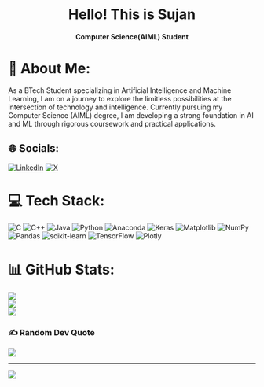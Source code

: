 <h1 align="center">Hello! This is Sujan</h1>
<h4 align="center">Computer Science(AIML) Student</h4>

# 💫 About Me:
As a BTech Student specializing in Artificial Intelligence and Machine Learning, I am on a journey to explore the limitless possibilities at the intersection of technology and intelligence. Currently pursuing my Computer Science (AIML) degree, I am developing a strong foundation in AI and ML through rigorous coursework and practical applications.


## 🌐 Socials:
[![LinkedIn](https://img.shields.io/badge/LinkedIn-%230077B5.svg?logo=linkedin&logoColor=white)](https://linkedin.com/in/asujan23) [![X](https://img.shields.io/badge/X-black.svg?logo=X&logoColor=white)](https://x.com/ASujan23) 

# 💻 Tech Stack:
![C](https://img.shields.io/badge/c-%2300599C.svg?style=for-the-badge&logo=c&logoColor=white) ![C++](https://img.shields.io/badge/c++-%2300599C.svg?style=for-the-badge&logo=c%2B%2B&logoColor=white) ![Java](https://img.shields.io/badge/java-%23ED8B00.svg?style=for-the-badge&logo=openjdk&logoColor=white) ![Python](https://img.shields.io/badge/python-3670A0?style=for-the-badge&logo=python&logoColor=ffdd54) ![Anaconda](https://img.shields.io/badge/Anaconda-%2344A833.svg?style=for-the-badge&logo=anaconda&logoColor=white) ![Keras](https://img.shields.io/badge/Keras-%23D00000.svg?style=for-the-badge&logo=Keras&logoColor=white) ![Matplotlib](https://img.shields.io/badge/Matplotlib-%23ffffff.svg?style=for-the-badge&logo=Matplotlib&logoColor=black) ![NumPy](https://img.shields.io/badge/numpy-%23013243.svg?style=for-the-badge&logo=numpy&logoColor=white) ![Pandas](https://img.shields.io/badge/pandas-%23150458.svg?style=for-the-badge&logo=pandas&logoColor=white) ![scikit-learn](https://img.shields.io/badge/scikit--learn-%23F7931E.svg?style=for-the-badge&logo=scikit-learn&logoColor=white) ![TensorFlow](https://img.shields.io/badge/TensorFlow-%23FF6F00.svg?style=for-the-badge&logo=TensorFlow&logoColor=white) ![Plotly](https://img.shields.io/badge/Plotly-%233F4F75.svg?style=for-the-badge&logo=plotly&logoColor=white)
# 📊 GitHub Stats:
![](https://github-readme-stats.vercel.app/api?username=ASujan23&theme=neon&hide_border=true&include_all_commits=false&count_private=false)<br/>
![](https://github-readme-streak-stats.herokuapp.com/?user=ASujan23&theme=neon&hide_border=true)<br/>
![](https://github-readme-stats.vercel.app/api/top-langs/?username=ASujan23&theme=neon&hide_border=true&include_all_commits=false&count_private=false&layout=compact)

### ✍️ Random Dev Quote
![](https://quotes-github-readme.vercel.app/api?type=horizontal&theme=merko)

---
[![](https://visitcount.itsvg.in/api?id=ASujan23&icon=8&color=7)](https://visitcount.itsvg.in)

<!-- Proudly created with GPRM ( https://gprm.itsvg.in ) -->
